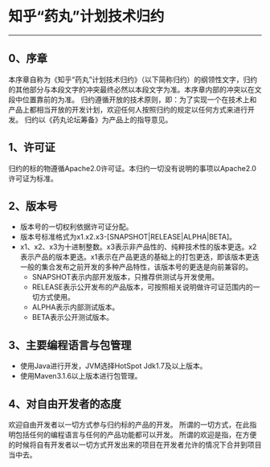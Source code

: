 # 知乎“药丸”计划技术归约

------

## 0、序章
本序章自称为《知乎“药丸”计划技术归约》（以下简称归约）的纲领性文字，归约的其他部分与本段文字的冲突最终必然以本段文字为准。本序章内部的冲突以在文段中位置靠前的为准。
归约遵循开放的技术原则，即：为了实现一个在技术上和产品上都相当开放的开发计划，欢迎任何人按照归约的规定以任何方式来进行开发。
归约以《药丸论坛筹备》为产品上的指导意见。
## 1、许可证
归约的标的物遵循Apache2.0许可证。本归约一切没有说明的事项以Apache2.0许可证为标准。

## 2、版本号
* 版本号的一切权利依据许可证分配。
* 版本号标准格式为x1.x2.x3-[SNAPSHOT|RELEASE|ALPHA|BETA]。
* x1、x2、x3为十进制整数。x3表示非产品性的、纯粹技术性的版本更迭。x2表示产品的版本更迭。x1表示在产品更迭的基础上的打包更迭，即该版本更迭一般的集合发布之前开发的多种产品特性，该版本号的更迭是向前兼容的。
    * SNAPSHOT表示内部开发版本，只推荐供测试与开发使用。
    * RELEASE表示公开发布的产品版本，可按照相关说明做许可证范围内的一切方式使用。
    * ALPHA表示内部测试版本。
    * BETA表示公开测试版本。

## 3、主要编程语言与包管理
* 使用Java进行开发，JVM选择HotSpot Jdk1.7及以上版本。
* 使用Maven3.1.6以上版本进行包管理。

## 4、对自由开发者的态度
欢迎自由开发者以一切方式参与归约标的产品的开发。
所谓的一切方式，在此指明包括任何的编程语言与任何的产品功能都可以开发。
所谓的欢迎是指，在方便的时候将自有开发者以一切方式开发出来的项目在开发者允许的情况下合并到项目当中去。
